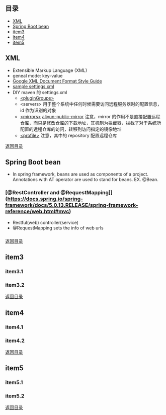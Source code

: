 ## <span id="jump0">目录<span>
  
  * [XML](#jump1)
  * [Spring Boot bean](#jump2)
  * [item3](#jump3)
  * [item4](#jump4)
  * [item5](#jump5)

## <span id="jump1">XML<span>

  * Extensible Markup Language (XML)
  * geneal mode: key-value
  * [Google XML Document Format Style Guide](https://google.github.io/styleguide/xmlstyle.html)
  * [sample settings.xml](https://stackoverflow.com/questions/2941605/sample-settings-xml)
  * DIY maven 的 settings.xml
    * [\<pluginGroups\>](https://maven.apache.org/guides/introduction/introduction-to-plugin-prefix-mapping.html)
    * \<servers\> 用于整个系统中任何时候需要访问远程服务器时的配置信息，id 作为识别的对象
    * [\<mirrors\>](https://maven.apache.org/guides/mini/guide-mirror-settings.html) [aliyun-public-mirror](https://help.aliyun.com/document_detail/102512.html?spm=a2c40.aliyun_maven_repo.0.0.36183054eGk3vS) 注意，mirror 的作用不是直接配置远程仓库，而只是修改仓库的下载地址，其机制为拦截器，拦截了对于系统所配置的远程仓库的访问，转移到访问指定的镜像地址
    * [\<profile\>](http://maven.apache.org/settings.html#Profiles) 注意，其中的 repository 配置远程仓库

  
[返回目录](#jump0)


## <span id="jump2">Spring Boot bean<span>
  
  * In spring framework, beans are used as components of a project. Annotations with AT operator are used to stand for beans. EX. @Bean.
  
  ### [\@RestController and \@RequestMapping]](https://docs.spring.io/spring-framework/docs/5.0.13.RELEASE/spring-framework-reference/web.html#mvc)
  
  * Restful(web) controller(service)
  * @RequestMapping sets the info of web urls
 
  ### 
  
 
[返回目录](#jump0)

## <span id="jump3">item3<span>
  
  ### item3.1
 
  ### item3.2

[返回目录](#jump0)

## <span id="jump4">item4<span>
  
  ### item4.1
 
  ### item4.2

[返回目录](#jump0)


## <span id="jump5">item5<span>
  
  ### item5.1
 
  ### item5.2
  
[返回目录](#jump0)

